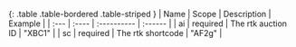 {: .table .table-bordered .table-striped } 
| Name | Scope | Description | Example | 
| :--- | :---- | :---------- | :------ | 
| ai | required | The rtk auction ID | "XBC1" |
| sc | required | The rtk shortcode | "AF2g" |
